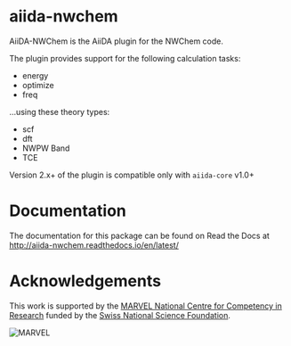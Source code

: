 # aiida-nwchem
AiiDA-NWChem is the AiiDA plugin for the NWChem code. 

The plugin provides support for the following calculation tasks:
- energy
- optimize
- freq

...using these theory types:
- scf
- dft
- NWPW Band
- TCE

Version 2.x+ of the plugin is compatible only with `aiida-core` v1.0+ 


# Documentation
The documentation for this package can be found on Read the Docs at 
http://aiida-nwchem.readthedocs.io/en/latest/

# Acknowledgements

This work is supported by the [MARVEL National Centre for Competency in Research](<http://nccr-marvel.ch>) funded by the [Swiss National Science Foundation](<http://www.snf.ch/en>).

![MARVEL](miscellaneous/logos/MARVEL.png)   
